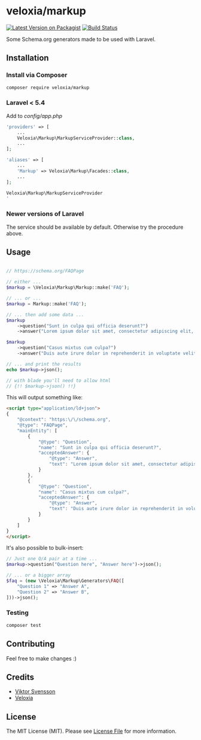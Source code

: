 # veloxia/markup 

[![Latest Version on Packagist](https://img.shields.io/packagist/v/veloxia/markup.svg?style=flat-square)](https://packagist.org/packages/veloxia/markup)
[![Build Status](https://img.shields.io/travis/veloxiadev/markup/master.svg?style=flat-square)](https://travis-ci.org/veloxiadev/markup)

Some Schema.org generators made to be used with Laravel.

## Installation

### Install via Composer

```bash
composer require veloxia/markup
```

### Laravel < 5.4

Add to  *config/app.php*

``` php
'providers' => [
    ...
    Veloxia\Markup\MarkupServiceProvider::class,
    ...
];

'aliases' => [
    ...
    'Markup' => Veloxia\Markup\Facades::class,
    ...
];

Veloxia\Markup\MarkupServiceProvider
'
```

### Newer versions of Laravel

The service should be available by default. Otherwise try the procedure above.

## Usage

``` php

// https://schema.org/FAQPage

// either ...
$markup = \Veloxia\Markup\Markup::make('FAQ');

// ... or ...
$markup = Markup::make('FAQ');

// ... then add some data ...
$markup
    ->question("Sunt in culpa qui officia deserunt?")
    ->answer("Lorem ipsum dolor sit amet, consectetur adipiscing elit, sed do eiusmod tempor incididunt ut labore et dolore magna aliqua. Ut enim ad minim veniam, quis nostrud exercitation ullamco laboris nisi ut aliquip ex ea commodo consequat.");

$markup
    ->question("Casus mixtus cum culpa?")
    ->answer("Duis aute irure dolor in reprehenderit in voluptate velit esse cillum dolore eu fugiat nulla pariatur. Excepteur sint occaecat cupidatat non proident, sunt in culpa qui officia deserunt mollit anim id est laborum.");

// ... and print the results
echo $markup->json();

// with blade you'll need to allow html
// {!! $markup->json() !!}

```

This will output something like:

``` html
<script type="application/ld+json">
{
    "@context": "https:\/\/schema.org",
    "@type": "FAQPage",
    "mainEntity": [
        {
            "@type": "Question",
            "name": "Sunt in culpa qui officia deserunt?",
            "acceptedAnswer": {
                "@type": "Answer",
                "text": "Lorem ipsum dolor sit amet, consectetur adipiscing elit, sed do eiusmod tempor incididunt ut labore et dolore magna aliqua. Ut enim ad minim veniam, quis nostrud exercitation ullamco laboris nisi ut aliquip ex ea commodo consequat."
            }
        },
        {
            "@type": "Question",
            "name": "Casus mixtus cum culpa?",
            "acceptedAnswer": {
                "@type": "Answer",
                "text": "Duis aute irure dolor in reprehenderit in voluptate velit esse cillum dolore eu fugiat nulla pariatur. Excepteur sint occaecat cupidatat non proident, sunt in culpa qui officia deserunt mollit anim id est laborum."
            }
        }
    ]
}
</script>
```

It's also possible to bulk-insert:

``` php
// Just one Q/A pair at a time ...
$markup->question("Question here", "Answer here")->json();

// ... or a bigger array
$faq = (new \Veloxia\Markup\Generators\FAQ([
    "Question 1" => "Answer A",
    "Question 2" => "Answer B",
]))->json();

```

### Testing

``` bash
composer test
```

## Contributing

Feel free to make changes :)

## Credits

- [Viktor Svensson](https://github.com/viktorsvensson)
- [Veloxia](https://github.com/veloxiadev)

## License

The MIT License (MIT). Please see [License File](LICENSE.md) for more information.
